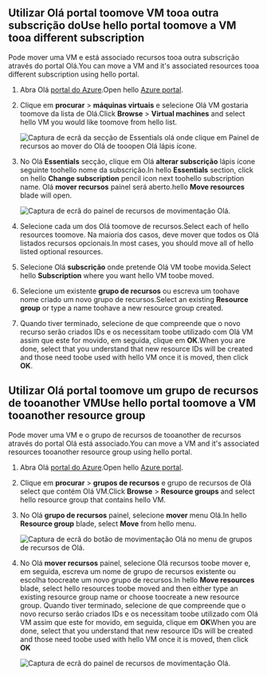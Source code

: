 

## <a name="use-hello-portal-toomove-a-vm-tooa-different-subscription"></a><span data-ttu-id="cf581-101">Utilizar Olá portal toomove VM tooa outra subscrição do</span><span class="sxs-lookup"><span data-stu-id="cf581-101">Use hello portal toomove a VM tooa different subscription</span></span>
<span data-ttu-id="cf581-102">Pode mover uma VM e está associado recursos tooa outra subscrição através do portal Olá.</span><span class="sxs-lookup"><span data-stu-id="cf581-102">You can move a VM and it's associated resources tooa different subscription using hello portal.</span></span>

1. <span data-ttu-id="cf581-103">Abra Olá [portal do Azure](https://portal.azure.com).</span><span class="sxs-lookup"><span data-stu-id="cf581-103">Open hello [Azure portal](https://portal.azure.com).</span></span>
2. <span data-ttu-id="cf581-104">Clique em **procurar** > **máquinas virtuais** e selecione Olá VM gostaria toomove da lista de Olá.</span><span class="sxs-lookup"><span data-stu-id="cf581-104">Click **Browse** > **Virtual machines** and select hello VM you would like toomove from hello list.</span></span>
   
    ![Captura de ecrã da secção de Essentials olá onde clique em Painel de recursos ao mover do Olá de tooopen Olá lápis ícone.](./media/virtual-machines-common-move-vm/move-button.png)
3. <span data-ttu-id="cf581-106">No Olá **Essentials** secção, clique em Olá **alterar subscrição** lápis ícone seguinte toohello nome da subscrição.</span><span class="sxs-lookup"><span data-stu-id="cf581-106">In hello **Essentials** section, click on hello **Change subscription** pencil icon next toohello subscription name.</span></span> <span data-ttu-id="cf581-107">Olá **mover recursos** painel será aberto.</span><span class="sxs-lookup"><span data-stu-id="cf581-107">hello **Move resources** blade will open.</span></span>
   
    ![Captura de ecrã do painel de recursos de movimentação Olá.](./media/virtual-machines-common-move-vm/move.png)
4. <span data-ttu-id="cf581-109">Selecione cada um dos Olá toomove de recursos.</span><span class="sxs-lookup"><span data-stu-id="cf581-109">Select each of hello resources toomove.</span></span> <span data-ttu-id="cf581-110">Na maioria dos casos, deve mover que todos os Olá listados recursos opcionais.</span><span class="sxs-lookup"><span data-stu-id="cf581-110">In most cases, you should move all of hello listed optional resources.</span></span>
5. <span data-ttu-id="cf581-111">Selecione Olá **subscrição** onde pretende Olá VM toobe movida.</span><span class="sxs-lookup"><span data-stu-id="cf581-111">Select hello **Subscription** where you want hello VM toobe moved.</span></span>
6. <span data-ttu-id="cf581-112">Selecione um existente **grupo de recursos** ou escreva um toohave nome criado um novo grupo de recursos.</span><span class="sxs-lookup"><span data-stu-id="cf581-112">Select an existing **Resource group** or type a name toohave a new resource group created.</span></span>
7. <span data-ttu-id="cf581-113">Quando tiver terminado, selecione de que compreende que o novo recurso serão criados IDs e os necessitam toobe utilizado com Olá VM assim que este for movido, em seguida, clique em **OK**.</span><span class="sxs-lookup"><span data-stu-id="cf581-113">When you are done, select that you understand that new resource IDs will be created and those need toobe used with hello VM once it is moved, then click **OK**.</span></span>

## <a name="use-hello-portal-toomove-a-vm-tooanother-resource-group"></a><span data-ttu-id="cf581-114">Utilizar Olá portal toomove um grupo de recursos de tooanother VM</span><span class="sxs-lookup"><span data-stu-id="cf581-114">Use hello portal toomove a VM tooanother resource group</span></span>
<span data-ttu-id="cf581-115">Pode mover uma VM e o grupo de recursos de tooanother de recursos através do portal Olá está associado.</span><span class="sxs-lookup"><span data-stu-id="cf581-115">You can move a VM and it's associated resources tooanother resource group using hello portal.</span></span>

1. <span data-ttu-id="cf581-116">Abra Olá [portal do Azure](https://portal.azure.com).</span><span class="sxs-lookup"><span data-stu-id="cf581-116">Open hello [Azure portal](https://portal.azure.com).</span></span>
2. <span data-ttu-id="cf581-117">Clique em **procurar** > **grupos de recursos** e grupo de recursos de Olá select que contém Olá VM.</span><span class="sxs-lookup"><span data-stu-id="cf581-117">Click **Browse** > **Resource groups** and select hello resource group that contains hello VM.</span></span>
3. <span data-ttu-id="cf581-118">No Olá **grupo de recursos** painel, selecione **mover** menu Olá.</span><span class="sxs-lookup"><span data-stu-id="cf581-118">In hello **Resource group** blade, select **Move** from hello menu.</span></span>
   
    ![Captura de ecrã do botão de movimentação Olá no menu de grupos de recursos de Olá.](./media/virtual-machines-common-move-vm/move-rg.png)
4. <span data-ttu-id="cf581-120">No Olá **mover recursos** painel, selecione Olá recursos toobe mover e, em seguida, escreva um nome de grupo de recursos existente ou escolha toocreate um novo grupo de recursos.</span><span class="sxs-lookup"><span data-stu-id="cf581-120">In hello **Move resources** blade, select hello resources toobe moved and then either type an existing resource group name or choose toocreate a new resource group.</span></span> <span data-ttu-id="cf581-121">Quando tiver terminado, selecione de que compreende que o novo recurso serão criados IDs e os necessitam toobe utilizado com Olá VM assim que este for movido, em seguida, clique em **OK**</span><span class="sxs-lookup"><span data-stu-id="cf581-121">When you are done, select that you understand that new resource IDs will be created and those need toobe used with hello VM once it is moved, then click **OK**</span></span>
   
    ![Captura de ecrã do painel de recursos de movimentação Olá.](./media/virtual-machines-common-move-vm/move-rg-list.png)

